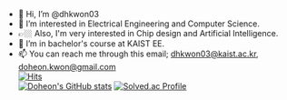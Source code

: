 - 👋 Hi, I’m @dhkwon03
- 👀 I’m interested in Electrical Engineering and Computer Science.
- 👉🏼 Also, I'm very interested in Chip design and Artificial Intelligence.
- 🌱 I’m in bachelor's course at KAIST EE.
- 📫 You can reach me through this email; dhkwon03@kaist.ac.kr, doheon.kwon@gmail.com  
[![Hits](https://hits.seeyoufarm.com/api/count/incr/badge.svg?url=https%3A%2F%2Fgithub.com%2Fdhkwon03&count_bg=%2379C83D&title_bg=%232D6DE5&icon=&icon_color=%23E912DA&title=hits&edge_flat=false)](https://hits.seeyoufarm.com)  
[![Doheon's GitHub stats](https://github-readme-stats.vercel.app/api?username=dhkwon03)](https://github.com/anuraghazra/github-readme-stats)
[![Solved.ac Profile](http://mazassumnida.wtf/api/generate_badge?boj=jakekwon03)](https://solved.ac/jakekwon03)

<!---
dhkwon03/dhkwon03 is a ✨ special ✨ repository because its `README.md` (this file) appears on your GitHub profile.
You can click the Preview link to take a look at your changes.
--->
